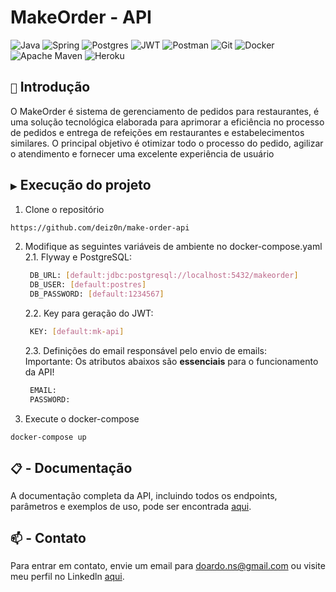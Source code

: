 # MakeOrder - API

![Java](https://img.shields.io/badge/java-%23ED8B00.svg?style=for-the-badge&logo=openjdk&logoColor=white)
![Spring](https://img.shields.io/badge/spring-%236DB33F.svg?style=for-the-badge&logo=spring&logoColor=white)
![Postgres](https://img.shields.io/badge/postgres-%23316192.svg?style=for-the-badge&logo=postgresql&logoColor=white)
![JWT](https://img.shields.io/badge/JWT-black?style=for-the-badge&logo=JSON%20web%20tokens)
![Postman](https://img.shields.io/badge/Postman-FF6C37.svg?style=for-the-badge&logo=Postman&logoColor=white)
![Git](https://img.shields.io/badge/GIT-E44C30?style=for-the-badge&logo=git&logoColor=white)
![Docker](https://img.shields.io/badge/docker-%230db7ed.svg?style=for-the-badge&logo=docker&logoColor=white)
![Apache Maven](https://img.shields.io/badge/Apache%20Maven-C71A36?style=for-the-badge&logo=Apache%20Maven&logoColor=white)
![Heroku](https://img.shields.io/badge/heroku-%23430098.svg?style=for-the-badge&logo=heroku&logoColor=white)

## `📑` Introdução
O MakeOrder é sistema de gerenciamento de pedidos para restaurantes, é uma solução tecnológica elaborada para aprimorar a eficiência no processo de pedidos e entrega de refeições em restaurantes e estabelecimentos similares. O principal objetivo é otimizar todo o processo do pedido, agilizar o atendimento e fornecer uma excelente experiência de usuário

## `▶️` Execução do projeto
1. Clone o repositório
```bash 
https://github.com/deiz0n/make-order-api
```
2. Modifique as seguintes variáveis de ambiente no docker-compose.yaml <br>
   2.1. Flyway e PostgreSQL:
   ```bash
    DB_URL: [default:jdbc:postgresql://localhost:5432/makeorder]
    DB_USER: [default:postres]
    DB_PASSWORD: [default:1234567]
   ```
   2.2. Key para geração do JWT:
   ```bash
    KEY: [default:mk-api]
   ```
   2.3. Definições do email responsável pelo envio de emails: <br>
   Importante: Os atributos abaixos são **essenciais** para o funcionamento da API!
   ```bash
    EMAIL:
    PASSWORD:
   ```

3. Execute o docker-compose
```bash 
docker-compose up
```
## `📋` - Documentação

A documentação completa da API, incluindo todos os endpoints, parâmetros e exemplos de uso, 
pode ser encontrada [aqui](https://make-order-api-b43b46b00eb4.herokuapp.com/swagger-ui/index.html#/).

## `📫` - Contato

Para entrar em contato, envie um email para doardo.ns@gmail.com ou visite meu perfil no Linkedln [aqui](https://www.linkedin.com/in/carlos-eduardo-ns/).
